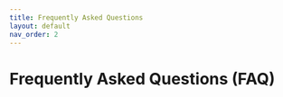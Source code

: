 ```yaml
---
title: Frequently Asked Questions
layout: default
nav_order: 2
---
```


# Frequently Asked Questions (FAQ)